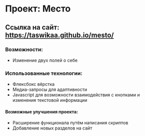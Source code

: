 # Проект: Место

## Ссылка на сайт: https://taswikaa.github.io/mesto/

### Возможности:
* Изменение двух полей о себе

### Использованные технологии:
* Флексбокс вёрстка
* Медиа-запросы для адаптивности
* Javascript для возможности взаимодействия с кнопками и изменения текстовой информации

#### Возможные улучшения проекта:
* Расширение функционала путём написания скриптов
* Добавление новых разделов на сайт